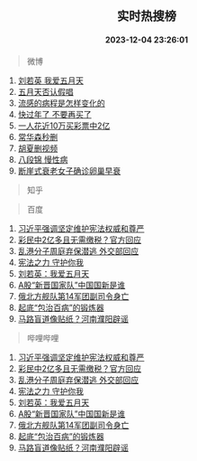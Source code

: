 <div align="center"><h2>实时热搜榜</h2><h4>2023-12-04 23:26:01</h4></div>

> 微博  

1. [刘若英 我爱五月天](https://s.weibo.com/weibo?q=%E5%88%98%E8%8B%A5%E8%8B%B1%20%E6%88%91%E7%88%B1%E4%BA%94%E6%9C%88%E5%A4%A9&t=31&band_rank=1&Refer=top)<br />
2. [五月天否认假唱](https://s.weibo.com/weibo?q=%E4%BA%94%E6%9C%88%E5%A4%A9%E5%90%A6%E8%AE%A4%E5%81%87%E5%94%B1&t=31&band_rank=2&Refer=top)<br />
3. [流感的病程是怎样变化的](https://s.weibo.com/weibo?q=%23%E6%B5%81%E6%84%9F%E7%9A%84%E7%97%85%E7%A8%8B%E6%98%AF%E6%80%8E%E6%A0%B7%E5%8F%98%E5%8C%96%E7%9A%84%23&t=31&band_rank=3&Refer=top)<br />
4. [快过年了 不要再买了](https://s.weibo.com/weibo?q=%E5%BF%AB%E8%BF%87%E5%B9%B4%E4%BA%86%20%E4%B8%8D%E8%A6%81%E5%86%8D%E4%B9%B0%E4%BA%86&t=31&band_rank=4&Refer=top)<br />
5. [一人花近10万买彩票中2亿](https://s.weibo.com/weibo?q=%23%E4%B8%80%E4%BA%BA%E8%8A%B1%E8%BF%9110%E4%B8%87%E4%B9%B0%E5%BD%A9%E7%A5%A8%E4%B8%AD2%E4%BA%BF%23&t=31&band_rank=5&Refer=top)<br />
6. [常华森秒删](https://s.weibo.com/weibo?q=%23%E5%B8%B8%E5%8D%8E%E6%A3%AE%E7%A7%92%E5%88%A0%23&t=31&band_rank=6&Refer=top)<br />
7. [胡夏删视频](https://s.weibo.com/weibo?q=%E8%83%A1%E5%A4%8F%E5%88%A0%E8%A7%86%E9%A2%91&t=31&band_rank=7&Refer=top)<br />
8. [八段锦 慢性病](https://s.weibo.com/weibo?q=%E5%85%AB%E6%AE%B5%E9%94%A6%20%E6%85%A2%E6%80%A7%E7%97%85&t=31&band_rank=8&Refer=top)<br />
9. [断崖式衰老女子确诊卵巢早衰](https://s.weibo.com/weibo?q=%23%E6%96%AD%E5%B4%96%E5%BC%8F%E8%A1%B0%E8%80%81%E5%A5%B3%E5%AD%90%E7%A1%AE%E8%AF%8A%E5%8D%B5%E5%B7%A2%E6%97%A9%E8%A1%B0%23&t=31&band_rank=9&Refer=top)<br />

> 知乎  


> 百度  

1. [习近平强调坚定维护宪法权威和尊严](https://www.baidu.com/s?wd=%E4%B9%A0%E8%BF%91%E5%B9%B3%E5%BC%BA%E8%B0%83%E5%9D%9A%E5%AE%9A%E7%BB%B4%E6%8A%A4%E5%AE%AA%E6%B3%95%E6%9D%83%E5%A8%81%E5%92%8C%E5%B0%8A%E4%B8%A5&sa=fyb_news&rsv_dl=fyb_news)<br />
2. [彩民中2亿多且无需缴税？官方回应](https://www.baidu.com/s?wd=%E5%BD%A9%E6%B0%91%E4%B8%AD2%E4%BA%BF%E5%A4%9A%E4%B8%94%E6%97%A0%E9%9C%80%E7%BC%B4%E7%A8%8E%EF%BC%9F%E5%AE%98%E6%96%B9%E5%9B%9E%E5%BA%94&sa=fyb_news&rsv_dl=fyb_news)<br />
3. [乱港分子周庭弃保潜逃 外交部回应](https://www.baidu.com/s?wd=%E4%B9%B1%E6%B8%AF%E5%88%86%E5%AD%90%E5%91%A8%E5%BA%AD%E5%BC%83%E4%BF%9D%E6%BD%9C%E9%80%83+%E5%A4%96%E4%BA%A4%E9%83%A8%E5%9B%9E%E5%BA%94&sa=fyb_news&rsv_dl=fyb_news)<br />
4. [宪法之力 守护你我](https://www.baidu.com/s?wd=%E5%AE%AA%E6%B3%95%E4%B9%8B%E5%8A%9B+%E5%AE%88%E6%8A%A4%E4%BD%A0%E6%88%91&sa=fyb_news&rsv_dl=fyb_news)<br />
5. [刘若英：我爱五月天](https://www.baidu.com/s?wd=%E5%88%98%E8%8B%A5%E8%8B%B1%EF%BC%9A%E6%88%91%E7%88%B1%E4%BA%94%E6%9C%88%E5%A4%A9&sa=fyb_news&rsv_dl=fyb_news)<br />
6. [A股“新晋国家队”中国国新是谁](https://www.baidu.com/s?wd=A%E8%82%A1%E2%80%9C%E6%96%B0%E6%99%8B%E5%9B%BD%E5%AE%B6%E9%98%9F%E2%80%9D%E4%B8%AD%E5%9B%BD%E5%9B%BD%E6%96%B0%E6%98%AF%E8%B0%81&sa=fyb_news&rsv_dl=fyb_news)<br />
7. [俄北方舰队第14军团副司令身亡](https://www.baidu.com/s?wd=%E4%BF%84%E5%8C%97%E6%96%B9%E8%88%B0%E9%98%9F%E7%AC%AC14%E5%86%9B%E5%9B%A2%E5%89%AF%E5%8F%B8%E4%BB%A4%E8%BA%AB%E4%BA%A1&sa=fyb_news&rsv_dl=fyb_news)<br />
8. [起底“包治百病”的锻炼器](https://www.baidu.com/s?wd=%E8%B5%B7%E5%BA%95%E2%80%9C%E5%8C%85%E6%B2%BB%E7%99%BE%E7%97%85%E2%80%9D%E7%9A%84%E9%94%BB%E7%82%BC%E5%99%A8&sa=fyb_news&rsv_dl=fyb_news)<br />
9. [马路盲道像贴纸？河南濮阳辟谣](https://www.baidu.com/s?wd=%E9%A9%AC%E8%B7%AF%E7%9B%B2%E9%81%93%E5%83%8F%E8%B4%B4%E7%BA%B8%EF%BC%9F%E6%B2%B3%E5%8D%97%E6%BF%AE%E9%98%B3%E8%BE%9F%E8%B0%A3&sa=fyb_news&rsv_dl=fyb_news)<br />

> 哔哩哔哩  

1. [习近平强调坚定维护宪法权威和尊严](https://www.baidu.com/s?wd=%E4%B9%A0%E8%BF%91%E5%B9%B3%E5%BC%BA%E8%B0%83%E5%9D%9A%E5%AE%9A%E7%BB%B4%E6%8A%A4%E5%AE%AA%E6%B3%95%E6%9D%83%E5%A8%81%E5%92%8C%E5%B0%8A%E4%B8%A5&sa=fyb_news&rsv_dl=fyb_news)<br />
2. [彩民中2亿多且无需缴税？官方回应](https://www.baidu.com/s?wd=%E5%BD%A9%E6%B0%91%E4%B8%AD2%E4%BA%BF%E5%A4%9A%E4%B8%94%E6%97%A0%E9%9C%80%E7%BC%B4%E7%A8%8E%EF%BC%9F%E5%AE%98%E6%96%B9%E5%9B%9E%E5%BA%94&sa=fyb_news&rsv_dl=fyb_news)<br />
3. [乱港分子周庭弃保潜逃 外交部回应](https://www.baidu.com/s?wd=%E4%B9%B1%E6%B8%AF%E5%88%86%E5%AD%90%E5%91%A8%E5%BA%AD%E5%BC%83%E4%BF%9D%E6%BD%9C%E9%80%83+%E5%A4%96%E4%BA%A4%E9%83%A8%E5%9B%9E%E5%BA%94&sa=fyb_news&rsv_dl=fyb_news)<br />
4. [宪法之力 守护你我](https://www.baidu.com/s?wd=%E5%AE%AA%E6%B3%95%E4%B9%8B%E5%8A%9B+%E5%AE%88%E6%8A%A4%E4%BD%A0%E6%88%91&sa=fyb_news&rsv_dl=fyb_news)<br />
5. [刘若英：我爱五月天](https://www.baidu.com/s?wd=%E5%88%98%E8%8B%A5%E8%8B%B1%EF%BC%9A%E6%88%91%E7%88%B1%E4%BA%94%E6%9C%88%E5%A4%A9&sa=fyb_news&rsv_dl=fyb_news)<br />
6. [A股“新晋国家队”中国国新是谁](https://www.baidu.com/s?wd=A%E8%82%A1%E2%80%9C%E6%96%B0%E6%99%8B%E5%9B%BD%E5%AE%B6%E9%98%9F%E2%80%9D%E4%B8%AD%E5%9B%BD%E5%9B%BD%E6%96%B0%E6%98%AF%E8%B0%81&sa=fyb_news&rsv_dl=fyb_news)<br />
7. [俄北方舰队第14军团副司令身亡](https://www.baidu.com/s?wd=%E4%BF%84%E5%8C%97%E6%96%B9%E8%88%B0%E9%98%9F%E7%AC%AC14%E5%86%9B%E5%9B%A2%E5%89%AF%E5%8F%B8%E4%BB%A4%E8%BA%AB%E4%BA%A1&sa=fyb_news&rsv_dl=fyb_news)<br />
8. [起底“包治百病”的锻炼器](https://www.baidu.com/s?wd=%E8%B5%B7%E5%BA%95%E2%80%9C%E5%8C%85%E6%B2%BB%E7%99%BE%E7%97%85%E2%80%9D%E7%9A%84%E9%94%BB%E7%82%BC%E5%99%A8&sa=fyb_news&rsv_dl=fyb_news)<br />
9. [马路盲道像贴纸？河南濮阳辟谣](https://www.baidu.com/s?wd=%E9%A9%AC%E8%B7%AF%E7%9B%B2%E9%81%93%E5%83%8F%E8%B4%B4%E7%BA%B8%EF%BC%9F%E6%B2%B3%E5%8D%97%E6%BF%AE%E9%98%B3%E8%BE%9F%E8%B0%A3&sa=fyb_news&rsv_dl=fyb_news)<br />
